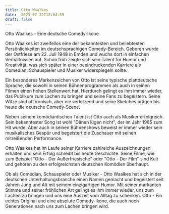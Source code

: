 ```yaml
---
title: Otto Waalkes
date:  2023-07-22T12:04:59
draft: false
---
```


Otto Waalkes - Eine deutsche Comedy-Ikone

Otto Waalkes ist zweifellos eine der bekanntesten und beliebtesten Persönlichkeiten im deutschsprachigen Comedy-Bereich. Geboren wurde der Ostfriese am 22. Juli 1948 in Emden und wuchs dort in einfachen Verhältnissen auf. Schon früh zeigte sich sein Talent für Humor und Kreativität, was sich später in einer beeindruckenden Karriere als Comedian, Schauspieler und Musiker widerspiegeln sollte.

Ein besonderes Markenzeichen von Otto ist seine typische plattdeutsche Sprache, die sowohl in seinen Bühnenprogrammen als auch in seinen Filmen einen hohen Stellenwert hat. Hierdurch gelingt es ihm immer wieder, das Publikum zum Lachen zu bringen und seine Fans zu begeistern. Seine Witze sind oft ironisch, aber nie verletzend und seine Sketches prägen bis heute die deutsche Comedy-Szene.

Neben seinem komödiantischen Talent ist Otto auch als Musiker erfolgreich. Sein bekanntester Song ist wohl "Dänen lügen nicht", der im Jahr 1985 zum Hit wurde. Aber auch in seinen Bühnenshows beweist er immer wieder sein musikalisches Gespür und begeistert die Zuschauer mit seinen mitreißenden Performance.

Otto Waalkes hat im Laufe seiner Karriere zahlreiche Auszeichnungen erhalten und sein Erfolg schreibt bis heute Geschichte. Seine Filme, wie zum Beispiel "Otto - Der Außerfriesische" oder "Otto - Der Film" sind Kult und gehören zu den erfolgreichsten deutschen Komödien überhaupt.

Ob als Comedian, Schauspieler oder Musiker - Otto Waalkes hat sich in der deutschen Unterhaltungsbranche einen Namen gemacht und begeistert seit Jahren Jung und Alt mit seinem einzigartigen Humor. Mit seiner markanten Stimme und seiner fröhlichen Art gelingt es ihm immer wieder, uns zum Lachen zu bringen und uns eine Auszeit vom Alltag zu schenken. Otto - Ein echtes Original und eine absolute Comedy-Ikone, die auch noch Generationen nach uns zum Lachen bringen wird.